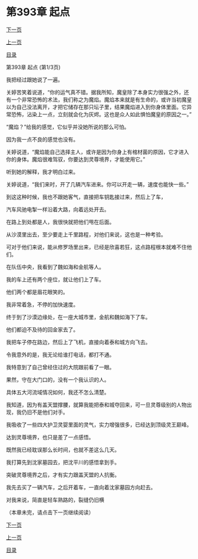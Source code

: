 <h1>第393章   起点</h1>
            <div><p><a href="./1177_%E7%AC%AC393%E7%AB%A0_%E8%B5%B7%E7%82%B9.md">下一页</a></p><p><a href="./1175_%E7%AC%AC392%E7%AB%A0_%E9%AD%94%E7%84%B0.md">上一页</a></p><p><a href="../">目录</a></p></div>
            <div><p>第393章   起点 (第1/3页)</p><p>我把经过跟她说了一遍。</p><p>关婷苦笑着说道，“你的运气真不错。据我所知，魔皇除了本身实力很强之外，还有一个非常恐怖的术法，我们称之为魔焰。魔焰本来就是有生命的，或许当初魔皇以为自己没法离开，才把它储存在那只坛子里，结果魔焰进入到你身体里面。它异常恐怖，沾染上一点，立刻就会化为灰烬。这也是众人如此惧怕魔皇的原因之一。”</p><p>“魔焰？”给我的感觉，它似乎并没她所说的那么可怕。</p><p>因为我一点不良的感觉也没有。</p><p>关婷说道，“魔焰能自己选择主人，或许是因为你身上有棺材菌的原因，它才进入你的身体。魔焰很难驾驭，你要达到灵尊境界，才能使用它。”</p><p>听到她的解释，我才明白过来。</p><p>关婷说道，“我们来时，开了几辆汽车进来。你可以开走一辆，速度也能快一些。”</p><p>到这这种时候，我也不跟她客气，直接把车钥匙接过来，然后上了车，</p><p>汽车风驰电掣一样沿着大路，向着远处开去。</p><p>在路上到处都是人，我很快就把他们甩在后面。</p><p>从沙漠里出去，至少要走上千里路程，对他们来说，这也是一种考验。</p><p>可对于他们来说，能从修罗场里出来，已经是欣喜若狂，这点路程根本就难不住他们。</p><p>在队伍中央，我看到了魏如海和金航等人。</p><p>我的车上还有两个座位，就让他们上了车。</p><p>他们两个都是眉花眼笑的。</p><p>我非常着急，不停的加快速度。</p><p>终于到了沙漠边缘处，在一座大城市里，金航和魏如海下了车。</p><p>他们都迫不及待的回金家去了。</p><p>我把车子停在路边，然后上了飞机，直接向着泰和城方向飞去。</p><p>令我意外的是，我无论给谁打电话，都打不通。</p><p>我特意到了自己曾经住过的大院跟前看了一眼。</p><p>果然，守在大门口的，没有一个我认识的人。</p><p>具体五大河流域情况如何，我还不怎么清楚。</p><p>我知道，因为有盖天盟撑腰，就算我能把泰和城夺回来，可一旦灵尊级别的人物出现，我仍旧不是他们对手。</p><p>我吸收了一些四大护卫灵婴里面的灵气，实力增强很多，已经达到顶级灵王巅峰。</p><p>达到灵尊境界，也只是差了一点感悟。</p><p>既然我已经耽误那么长时间，也就不差这么几天。</p><p>我打算先到沈家墓园去，把沈平川的感悟拿到手。</p><p>突破灵尊境界之后，才有实力跟盖天盟的人抗衡。</p><p>我先去买了一辆汽车，之后开着车，一直向着沈家墓园方向赶去。</p><p>对我来说，简直是轻车熟路的，裂缝仍旧横</p><p>（本章未完，请点击下一页继续阅读）</p></div>
            <div><p><a href="./1177_%E7%AC%AC393%E7%AB%A0_%E8%B5%B7%E7%82%B9.md">下一页</a></p><p><a href="./1175_%E7%AC%AC392%E7%AB%A0_%E9%AD%94%E7%84%B0.md">上一页</a></p><p><a href="../">目录</a></p></div>